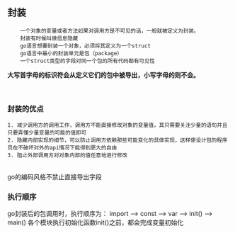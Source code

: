 ## 封装

		一个对象的变量或者方法如果对调用方是不可见的话，一般就被定义为封装。
		封装有时候叫做信息隐藏
	    go语言想要封装一个对象，必须将其定义为一个struct
	    go语言中最小的封装单元是包（package）
	    一个struct类型的字段对同一个包的所有代码都有可见性


**大写首字母的标识符会从定义它们的包中被导出，小写字母的则不会。**

​    

### 封装的优点
	1. 减少调用方的调用工作，调用方不能直接修改对象的变量值，其只需要关注少量的语句并且只要弄懂少量变量的可能的值即可
	2. 隐藏内部实现的细节，可以防止调用方依赖那些可能变化的具体实现，这样使设计包的程序员在不破坏对外的api情况下能得到更大的自由
	3. 阻止外部调用方对对象内部的值任意地进行修改


​    
go的编码风格不禁止直接导出字段

### 执行顺序

go封装后的包调用时，执行顺序为：
import --> const --> var --> init() --> main()
各个模块执行初始化函数init()之前，都会完成变量初始化

